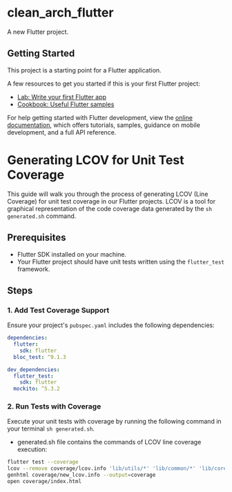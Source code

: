 # clean_arch_flutter

A new Flutter project.

## Getting Started

This project is a starting point for a Flutter application.

A few resources to get you started if this is your first Flutter project:

- [Lab: Write your first Flutter app](https://docs.flutter.dev/get-started/codelab)
- [Cookbook: Useful Flutter samples](https://docs.flutter.dev/cookbook)

For help getting started with Flutter development, view the
[online documentation](https://docs.flutter.dev/), which offers tutorials,
samples, guidance on mobile development, and a full API reference.

# Generating LCOV for Unit Test Coverage

This guide will walk you through the process of generating LCOV (Line Coverage) for unit test coverage in our Flutter projects. LCOV is a tool for graphical representation of the code coverage data generated by the `sh generated.sh` command.

## Prerequisites

- Flutter SDK installed on your machine.
- Your Flutter project should have unit tests written using the `flutter_test` framework.

## Steps

### 1. Add Test Coverage Support

Ensure your project's `pubspec.yaml` includes the following dependencies:

```yaml
dependencies:
  flutter:
    sdk: flutter
  bloc_test: ^9.1.3

dev_dependencies:
  flutter_test:
    sdk: flutter
  mockito: ^5.3.2
```

### 2. Run Tests with Coverage
Execute your unit tests with coverage by running the following command in your terminal `sh generated.sh`.
- generated.sh file contains the commands of LCOV line coverage execution:
```generated.sh
flutter test --coverage
lcov --remove coverage/lcov.info 'lib/utils/*' 'lib/common/*' 'lib/core/data/mapper/*' 'lib/core/domain/entities/*' 'lib/core/injector.dart' 'lib/network/base/*' 'lib/network/rest_constants.dart' 'lib/presenter/*' 'lib/provider/*' 'lib/network/entities/*' 'lib/network/client/*' 'lib/core/data/dto/*.g.dart' 'lib/core/domain/usecases/usecase_contracts.dart' 'lib/core/data/datasource/*' 'lib/main.dart' 'lib/controller/*' 'lib/core/dependency_injector.dart' 'lib/firebase_options.dart' -o coverage/new_lcov.info
genhtml coverage/new_lcov.info --output=coverage
open coverage/index.html
```
